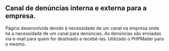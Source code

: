 ## Canal de denúncias interna e externa para a empresa.

Página desenvolvida devido à necessidade de um canal na empresa onde há a necessidade de um canal para denúncias.
As denúncias são enviadas via e-mail para quem for destinado a recebê-las.
Utilizado o PHPMailer para o mesmo.
